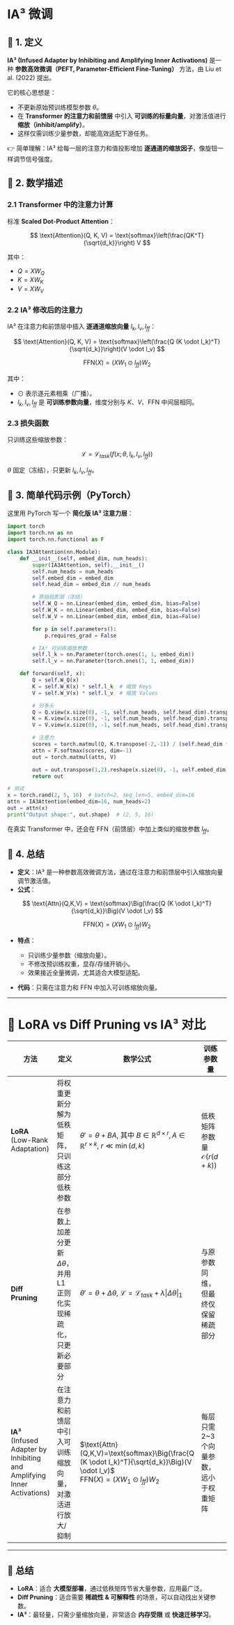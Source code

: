 
# IA³ 微调

## 📖 1. 定义

**IA³ (Infused Adapter by Inhibiting and Amplifying Inner Activations)** 是一种 **参数高效微调（PEFT, Parameter-Efficient Fine-Tuning）** 方法，由 Liu et al. (2022) 提出。

它的核心思想是：

* 不更新原始预训练模型参数 $\theta$。
* 在 **Transformer 的注意力和前馈层** 中引入 **可训练的标量向量**，对激活值进行 **缩放（inhibit/amplify）**。
* 这样仅需训练少量参数，却能高效适配下游任务。

👉 简单理解：IA³ 给每一层的注意力和值投影增加 **逐通道的缩放因子**，像旋钮一样调节信号强度。



## 📖 2. 数学描述

### 2.1 Transformer 中的注意力计算

标准 **Scaled Dot-Product Attention**：

$$
\text{Attention}(Q, K, V) = \text{softmax}\left(\frac{QK^T}{\sqrt{d_k}}\right) V
$$

其中：

* $Q = XW_Q$
* $K = XW_K$
* $V = XW_V$

### 2.2 IA³ 修改后的注意力

IA³ 在注意力和前馈层中插入 **逐通道缩放向量** $l_k, l_v, l_{ff}$：

$$
\text{Attention}(Q, K, V) = \text{softmax}\left(\frac{Q (K \odot l_k)^T}{\sqrt{d_k}}\right)(V \odot l_v)
$$

$$
\text{FFN}(X) = (X W_1 \odot l_{ff}) W_2
$$

其中：

* $\odot$ 表示逐元素相乘（广播）。
* $l_k, l_v, l_{ff}$ 是 **可训练参数向量**，维度分别与 $K$、$V$、FFN 中间层相同。

### 2.3 损失函数

只训练这些缩放参数：

$$
\mathcal{L} = \mathcal{L}_{task}(f(x; \theta, l_k, l_v, l_{ff}))
$$

$\theta$ 固定（冻结），只更新 $l_k, l_v, l_{ff}$。



## 📖 3. 简单代码示例（PyTorch）

这里用 PyTorch 写一个 **简化版 IA³ 注意力层**：

```python
import torch
import torch.nn as nn
import torch.nn.functional as F

class IA3Attention(nn.Module):
    def __init__(self, embed_dim, num_heads):
        super(IA3Attention, self).__init__()
        self.num_heads = num_heads
        self.embed_dim = embed_dim
        self.head_dim = embed_dim // num_heads

        # 原始投影层（冻结）
        self.W_Q = nn.Linear(embed_dim, embed_dim, bias=False)
        self.W_K = nn.Linear(embed_dim, embed_dim, bias=False)
        self.W_V = nn.Linear(embed_dim, embed_dim, bias=False)

        for p in self.parameters():
            p.requires_grad = False

        # IA³ 可训练缩放参数
        self.l_k = nn.Parameter(torch.ones(1, 1, embed_dim))
        self.l_v = nn.Parameter(torch.ones(1, 1, embed_dim))

    def forward(self, x):
        Q = self.W_Q(x)
        K = self.W_K(x) * self.l_k  # 缩放 Keys
        V = self.W_V(x) * self.l_v  # 缩放 Values

        # 分多头
        Q = Q.view(x.size(0), -1, self.num_heads, self.head_dim).transpose(1,2)
        K = K.view(x.size(0), -1, self.num_heads, self.head_dim).transpose(1,2)
        V = V.view(x.size(0), -1, self.num_heads, self.head_dim).transpose(1,2)

        # 注意力
        scores = torch.matmul(Q, K.transpose(-2,-1)) / (self.head_dim ** 0.5)
        attn = F.softmax(scores, dim=-1)
        out = torch.matmul(attn, V)

        out = out.transpose(1,2).reshape(x.size(0), -1, self.embed_dim)
        return out

# 测试
x = torch.rand(2, 5, 16)  # batch=2, seq_len=5, embed_dim=16
attn = IA3Attention(embed_dim=16, num_heads=2)
out = attn(x)
print("Output shape:", out.shape)  # (2, 5, 16)
```

在真实 Transformer 中，还会在 FFN（前馈层）中加上类似的缩放参数 $l_{ff}$。



## 📖 4. 总结

* **定义**：IA³ 是一种参数高效微调方法，通过在注意力和前馈层中引入缩放向量调节激活值。
* **公式**：

$$
\text{Attn}(Q,K,V) = \text{softmax}\Big(\frac{Q (K \odot l_k)^T}{\sqrt{d_k}}\Big)(V \odot l_v)
$$

$$
\text{FFN}(X) = (X W_1 \odot l_{ff}) W_2
$$

* **特点**：

  * 只训练少量参数（缩放向量）。
  * 不修改预训练权重，显存/存储开销小。
  * 效果接近全量微调，尤其适合大模型适配。
* **代码**：只需在注意力和 FFN 中加入可训练缩放向量。

--- 

# 📖 LoRA vs Diff Pruning vs IA³ 对比

| 方法                                                                          | 定义                                               | 数学公式                                                                                                                                       | 训练参数量                         | 优点                     | 缺点                    | 典型应用                   |
| --------------------------------------------------------------------------- | ------------------------------------------------ | ------------------------------------------------------------------------------------------------------------------------------------------ | ----------------------------- | ---------------------- | --------------------- | ---------------------- |
| **LoRA**<br>(Low-Rank Adaptation)                                           | 将权重更新分解为低秩矩阵，只训练这部分低秩参数                          | $\theta' = \theta + BA$, 其中 $B \in \mathbb{R}^{d \times r}, A \in \mathbb{R}^{r \times k}$, $r \ll \min(d,k)$                              | 低秩矩阵参数量 $\mathcal{O}(r(d+k))$ | 高效，参数节省率高，可插拔，支持合并进原模型 | 需要选择合适的 rank，过低可能影响性能 | LLM 下游任务适配（如 GPT、BERT） |
| **Diff Pruning**                                                            | 在参数上加差分更新 $\Delta \theta$，并用 L1 正则化实现稀疏化，只更新必要部分 | $\theta' = \theta + \Delta \theta$, $\mathcal{L} = \mathcal{L}_{task} + \lambda \|\Delta \theta\|_1$                                       | 与原参数同维，但最终仅保留稀疏部分             | 灵活，自动选择“重要参数”，解释性好     | 需要稀疏化约束，可能带来训练不稳定     | 小模型下游任务，模型压缩           |
| **IA³**<br>(Infused Adapter by Inhibiting and Amplifying Inner Activations) | 在注意力和前馈层中引入可训练缩放向量，对激活进行放大/抑制                    | $\text{Attn}(Q,K,V)=\text{softmax}\Big(\frac{Q (K \odot l_k)^T}{\sqrt{d_k}}\Big)(V \odot l_v)$<br>$\text{FFN}(X)=(X W_1 \odot l_{ff}) W_2$ | 每层只需 2\~3 个向量参数，远小于权重矩阵       | 参数量极小，几乎不增加存储；实现简单     | 仅限于缩放，表达能力有限          | 大模型快速微调，低资源场景          |

---

## 📖 总结

* **LoRA**：适合 **大模型部署**，通过低秩矩阵节省大量参数，应用最广泛。
* **Diff Pruning**：适合需要 **稀疏性 & 可解释性** 的场景，可以自动找出关键参数。
* **IA³**：最轻量，只需少量缩放向量，非常适合 **内存受限** 或 **快速迁移学习**。



